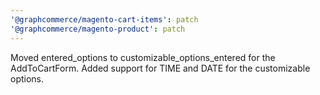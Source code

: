 ```yaml
---
'@graphcommerce/magento-cart-items': patch
'@graphcommerce/magento-product': patch
---
```


Moved entered_options to customizable_options_entered for the AddToCartForm. Added support for TIME and DATE for the customizable options.
